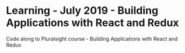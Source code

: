 # Learning - July 2019 - Building Applications with React and Redux

Code along to Pluralsight course - Building Applications with React and Redux